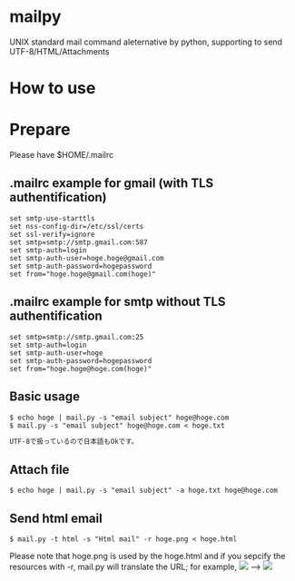 # mailpy
UNIX standard mail command aleternative by python, supporting to send UTF-8/HTML/Attachments

# How to use

# Prepare

Please have $HOME/.mailrc

## .mailrc example for gmail (with TLS authentification)

```~/.mailrc
set smtp-use-starttls
set nss-config-dir=/etc/ssl/certs
set ssl-verify=ignore
set smtp=smtp://smtp.gmail.com:587
set smtp-auth=login
set smtp-auth-user=hoge.hoge@gmail.com
set smtp-auth-password=hogepassword
set from="hoge.hoge@gmail.com(hoge)"
```

## .mailrc example for smtp without TLS authentification

```~/.mailrc
set smtp=smtp://smtp.gmail.com:25
set smtp-auth=login
set smtp-auth-user=hoge
set smtp-auth-password=hogepassword
set from="hoge.hoge@hoge.com(hoge)"
```

## Basic usage

```
$ echo hoge | mail.py -s "email subject" hoge@hoge.com
$ mail.py -s "email subject" hoge@hoge.com < hoge.txt
```

```hoge.txt
UTF-8で扱っているので日本語もOkです。
```

## Attach file

```
$ echo hoge | mail.py -s "email subject" -a hoge.txt hoge@hoge.com
```

## Send html email

```
$ mail.py -t html -s "Html mail" -r hoge.png < hoge.html
```

Please note that hoge.png is used by the hoge.html and if you sepcify the resources with -r, mail.py will translate the URL; for example, <img src="hoge.png"> --> <img src="cid:hoge.png">
